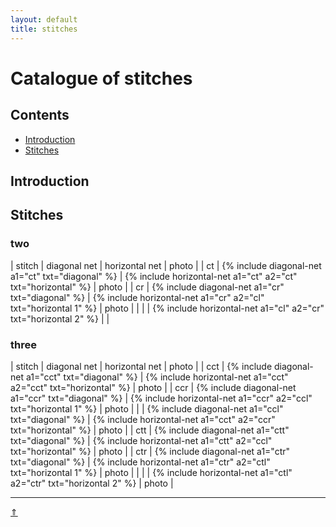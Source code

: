 ```yaml
---
layout: default
title: stitches
---
```


# Catalogue of stitches

## Contents
* [Introduction](#introduction)
* [Stitches](#stitches)

## Introduction



## Stitches
### two

| stitch | diagonal net | horizontal net | photo |
| ct | {% include diagonal-net a1="ct" txt="diagonal" %} | {% include horizontal-net a1="ct" a2="ct" txt="horizontal" %}   | photo |
| cr | {% include diagonal-net a1="cr" txt="diagonal" %} | {% include horizontal-net a1="cr" a2="cl" txt="horizontal 1" %} | photo |
|    |                                                   | {% include horizontal-net a1="cl" a2="cr" txt="horizontal 2" %} |       |   

### three

| stitch | diagonal net | horizontal net | photo |
| cct | {% include diagonal-net a1="cct" txt="diagonal" %} | {% include horizontal-net a1="cct" a2="cct" txt="horizontal" %}   | photo |
| ccr | {% include diagonal-net a1="ccr" txt="diagonal" %} | {% include horizontal-net a1="ccr" a2="ccl" txt="horizontal 1" %} | photo |
|     | {% include diagonal-net a1="ccl" txt="diagonal" %} | {% include horizontal-net a1="cct" a2="ccr" txt="horizontal" %}   | photo |
| ctt | {% include diagonal-net a1="ctt" txt="diagonal" %} | {% include horizontal-net a1="ctt" a2="ccl" txt="horizontal" %}   | photo |
| ctr | {% include diagonal-net a1="ctr" txt="diagonal" %} | {% include horizontal-net a1="ctr" a2="ctl" txt="horizontal 1" %} | photo |
|     |                                                    | {% include horizontal-net a1="ctl" a2="ctr" txt="horizontal 2" %} | photo |



***
[&uArr;]()




